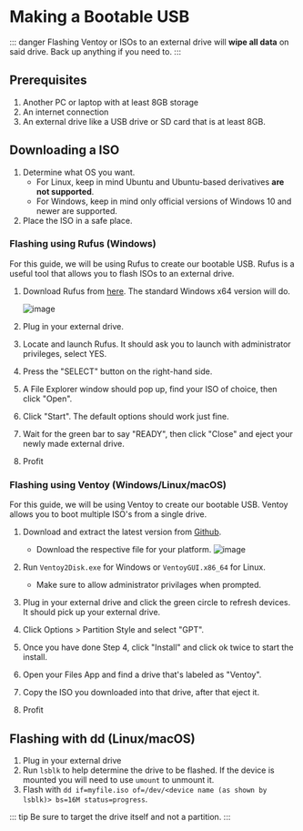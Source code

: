# Making a Bootable USB

::: danger
Flashing Ventoy or ISOs to an external drive will **wipe all data** on said drive. Back up anything if you need to.
:::

## Prerequisites

1. Another PC or laptop with at least 8GB storage
2. An internet connection
3. An external drive like a USB drive or SD card that is at least 8GB.

## Downloading a ISO

1. Determine what OS you want.
   * For Linux, keep in mind Ubuntu and Ubuntu-based derivatives **are not supported**.
   * For Windows, keep in mind only official versions of Windows 10 and newer are supported.
2. Place the ISO in a safe place.

### Flashing using Rufus (Windows)

For this guide, we will be using Rufus to create our bootable USB. Rufus is a useful tool that allows you to flash ISOs to an external drive.

1. Download Rufus from [here](https://rufus.ie/en/). The standard Windows x64 version will do.

   ![image](/rufus.png)

2. Plug in your external drive.
3. Locate and launch Rufus. It should ask you to launch with administrator privileges, select YES.
4. Press the "SELECT" button on the right-hand side.
5. A File Explorer window should pop up, find your ISO of choice, then click "Open".
6. Click "Start". The default options should work just fine.
7. Wait for the green bar to say "READY", then click "Close" and eject your newly made external drive.
8. Profit

### Flashing using Ventoy (Windows/Linux/macOS)

For this guide, we will be using Ventoy to create our bootable USB. 
Ventoy allows you to boot multiple ISO's from a single drive.
1. Download and extract the latest version from [Github](https://www.ventoy.net/en/download.html). 
   * Download the respective file for your platform. 
     ![image](/ventoy/download-alt.png)

2. Run `Ventoy2Disk.exe` for Windows or `VentoyGUI.x86_64` for Linux.
   * Make sure to allow administrator privilages when prompted.

3. Plug in your external drive and click the green circle to refresh devices. It should pick up your external drive.
4. Click Options > Partition Style and select "GPT".
5. Once you have done Step 4, click "Install" and click ok twice to start the install.
6. Open your Files App and find a drive that's labeled as "Ventoy".
7. Copy the ISO you downloaded into that drive, after that eject it.
8. Profit

## Flashing with dd (Linux/macOS)

1. Plug in your external drive
2. Run `lsblk` to help determine the drive to be flashed. If the device is mounted you will need to use `umount` to unmount it.
3. Flash with `dd if=myfile.iso of=/dev/<device name (as shown by lsblk)> bs=16M status=progress`.

::: tip
Be sure to target the drive itself and not a partition.
:::

